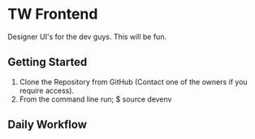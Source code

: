 TW Frontend
===========

Designer UI's for the dev guys. This will be fun.


Getting Started
---------------

1. Clone the Repository from GitHub (Contact one of the owners if you require access).
2. From the command line run; 
  $ source devenv 

Daily Workflow
--------------
